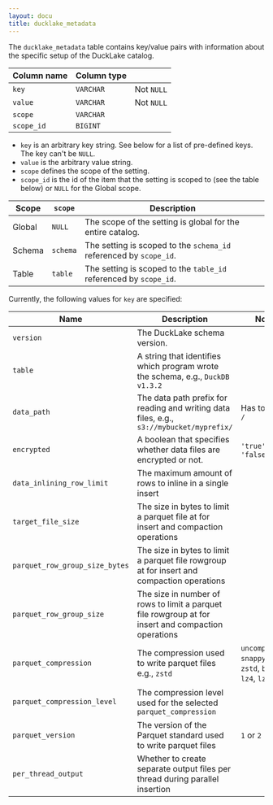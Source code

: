 ```yaml
---
layout: docu
title: ducklake_metadata
---
```


The `ducklake_metadata` table contains key/value pairs with information about the specific setup of the DuckLake catalog.

| Column name | Column type |             |
| ----------- | ----------- | ----------- |
| `key`       | `VARCHAR`   | Not `NULL`  |
| `value`     | `VARCHAR`   | Not `NULL`  |
| `scope`     | `VARCHAR`   |             |
| `scope_id`  | `BIGINT`    |             |

- `key` is an arbitrary key string. See below for a list of pre-defined keys. The key can't be `NULL`.
- `value` is the arbitrary value string.
- `scope` defines the scope of the setting.
- `scope_id` is the id of the item that the setting is scoped to (see the table below) or `NULL` for the Global scope.

| Scope          | `scope` | Description                                                            |
| -------------- | ------- | ---------------------------------------------------------------------- |
| Global         | `NULL`  | The scope of the setting is global for the entire catalog.             |
| Schema         | `schema`| The setting is scoped to the `schema_id` referenced by `scope_id`.     |
| Table          | `table` | The setting is scoped to the `table_id` referenced by `scope_id`.      |

Currently, the following values for `key` are specified:

| Name             | Description                                                                               | Notes              | Scope(s)      |
| ---------------- | ----------------------------------------------------------------------------------------- | ------------------ | ----------- |
| `version`        | The DuckLake schema version.                                                              |                    | Global      |
| `table`          | A string that identifies which program wrote the schema, e.g., `DuckDB v1.3.2`            |                    | Global      |
| `data_path`      | The data path prefix for reading and writing data files, e.g., `s3://mybucket/myprefix/`  | Has to end in `/`  | Global      |
| `encrypted`     | A boolean that specifies whether data files are encrypted or not.  | `'true'` or `'false'`  | Global      |
| `data_inlining_row_limit`      | The maximum amount of rows to inline in a single insert    |   | Global, Schema or Table      |
| `target_file_size`      | The size in bytes to limit a parquet file at for insert and compaction operations   |   | Global, Schema or Table      |
| `parquet_row_group_size_bytes` | The size in bytes to limit a parquet file rowgroup at for insert and compaction operations | | Global, Schema or Table |
| `parquet_row_group_size` | The size in number of rows to limit a parquet file rowgroup at for insert and compaction operations | | Global, Schema or Table |
| `parquet_compression` | The compression used to write parquet files e.g., `zstd` | `uncompressed`, `snappy`, `gzip`, `zstd`, `brotli`, `lz4`, `lz4_raw` | Global, Schema or Table |
| `parquet_compression_level` | The compression level used for the selected `parquet_compression` | | Global, Schema or Table |
| `parquet_version` | The version of the Parquet standard used to write parquet files | `1` or `2` | Global, Schema or Table |
| `per_thread_output` | Whether to create separate output files per thread during parallel insertion | | Global, Schema or Table |

